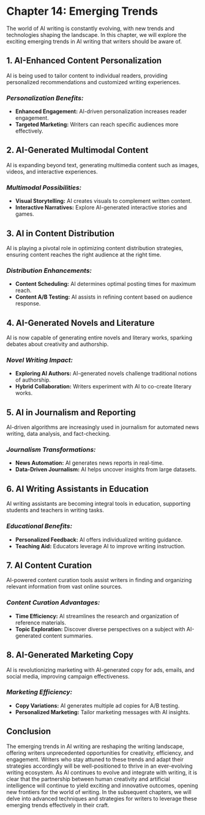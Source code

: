 Chapter 14: Emerging Trends
===========================

The world of AI writing is constantly evolving, with new trends and technologies shaping the landscape. In this chapter, we will explore the exciting emerging trends in AI writing that writers should be aware of.

**1. AI-Enhanced Content Personalization**
------------------------------------------

AI is being used to tailor content to individual readers, providing personalized recommendations and customized writing experiences.

### *Personalization Benefits:*

* **Enhanced Engagement:** AI-driven personalization increases reader engagement.
* **Targeted Marketing:** Writers can reach specific audiences more effectively.

**2. AI-Generated Multimodal Content**
--------------------------------------

AI is expanding beyond text, generating multimedia content such as images, videos, and interactive experiences.

### *Multimodal Possibilities:*

* **Visual Storytelling:** AI creates visuals to complement written content.
* **Interactive Narratives:** Explore AI-generated interactive stories and games.

**3. AI in Content Distribution**
---------------------------------

AI is playing a pivotal role in optimizing content distribution strategies, ensuring content reaches the right audience at the right time.

### *Distribution Enhancements:*

* **Content Scheduling:** AI determines optimal posting times for maximum reach.
* **Content A/B Testing:** AI assists in refining content based on audience response.

**4. AI-Generated Novels and Literature**
-----------------------------------------

AI is now capable of generating entire novels and literary works, sparking debates about creativity and authorship.

### *Novel Writing Impact:*

* **Exploring AI Authors:** AI-generated novels challenge traditional notions of authorship.
* **Hybrid Collaboration:** Writers experiment with AI to co-create literary works.

**5. AI in Journalism and Reporting**
-------------------------------------

AI-driven algorithms are increasingly used in journalism for automated news writing, data analysis, and fact-checking.

### *Journalism Transformations:*

* **News Automation:** AI generates news reports in real-time.
* **Data-Driven Journalism:** AI helps uncover insights from large datasets.

**6. AI Writing Assistants in Education**
-----------------------------------------

AI writing assistants are becoming integral tools in education, supporting students and teachers in writing tasks.

### *Educational Benefits:*

* **Personalized Feedback:** AI offers individualized writing guidance.
* **Teaching Aid:** Educators leverage AI to improve writing instruction.

**7. AI Content Curation**
--------------------------

AI-powered content curation tools assist writers in finding and organizing relevant information from vast online sources.

### *Content Curation Advantages:*

* **Time Efficiency:** AI streamlines the research and organization of reference materials.
* **Topic Exploration:** Discover diverse perspectives on a subject with AI-generated content summaries.

**8. AI-Generated Marketing Copy**
----------------------------------

AI is revolutionizing marketing with AI-generated copy for ads, emails, and social media, improving campaign effectiveness.

### *Marketing Efficiency:*

* **Copy Variations:** AI generates multiple ad copies for A/B testing.
* **Personalized Marketing:** Tailor marketing messages with AI insights.

**Conclusion**
--------------

The emerging trends in AI writing are reshaping the writing landscape, offering writers unprecedented opportunities for creativity, efficiency, and engagement. Writers who stay attuned to these trends and adapt their strategies accordingly will be well-positioned to thrive in an ever-evolving writing ecosystem. As AI continues to evolve and integrate with writing, it is clear that the partnership between human creativity and artificial intelligence will continue to yield exciting and innovative outcomes, opening new frontiers for the world of writing. In the subsequent chapters, we will delve into advanced techniques and strategies for writers to leverage these emerging trends effectively in their craft.
